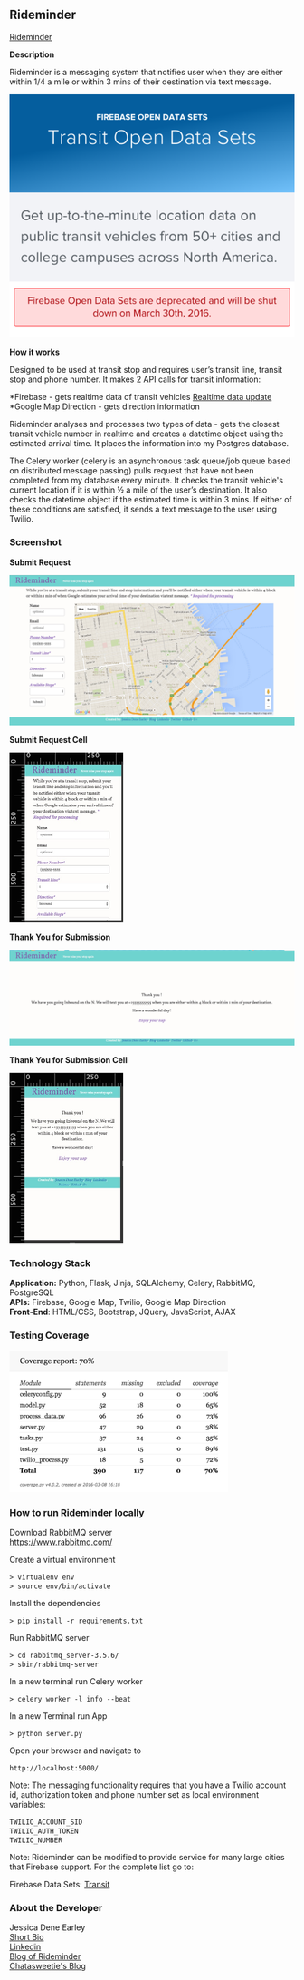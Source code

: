 Rideminder
--------
[Rideminder](http://rideminder.herokuapp.com)

**Description**

Rideminder is a messaging system that notifies user when they are either within 1/4 a mile or within 3 mins of their destination via text message. 


<img src="static/img/firebase-deprecated.png">


**How it works**

Designed to be used at transit stop and requires user’s transit line, transit stop and phone number. It makes 2 API calls for transit information:   

   *Firebase - gets realtime data of transit vehicles 
   		[Realtime data update](https://chatasweetie.wordpress.com/category/rideminder/)
   *Google Map Direction - gets direction information   

Rideminder analyses and processes two types of data - gets the closest transit vehicle number in realtime and creates a datetime object using the estimated arrival time. It places the information into my Postgres database.

The Celery worker (celery is an asynchronous task queue/job queue based on distributed message passing) pulls request that have not been completed from my database every minute. It checks the transit vehicle's current location if it is within ½ a mile of the user’s destination. It also checks the datetime object if the estimated time is within 3 mins. If either of these conditions are satisfied, it sends a text message to the user using Twilio.  



### Screenshot

**Submit Request**

<img src="static/img/rideminder_new_color.jpg">

**Submit Request Cell**

<img src="static/img/rideminder-cell.jpg" height="300">

**Thank You for Submission**

<img src="static/img/thank-you.jpg" >

**Thank You for Submission Cell**

<img src="static/img/thankyou-cell.jpg" height="300">


### Technology Stack

**Application:** Python, Flask, Jinja, SQLAlchemy, Celery, RabbitMQ, PostgreSQL    
**APIs:** Firebase, Google Map, Twilio, Google Map Direction  
**Front-End**: HTML/CSS, Bootstrap, JQuery, JavaScript, AJAX    


### Testing Coverage

<img src="static/img/coveragereportrideminder.png" height="250">


### How to run Rideminder locally

Download RabbitMQ server    
https://www.rabbitmq.com/


Create a virtual environment 

```
> virtualenv env
> source env/bin/activate
```

Install the dependencies

```
> pip install -r requirements.txt
```

Run RabbitMQ server

```
> cd rabbitmq_server-3.5.6/
> sbin/rabbitmq-server 
```

In a new terminal run Celery worker
```
> celery worker -l info --beat
```

In a new Terminal run App
```
> python server.py
```


Open your browser and navigate to 

```
http://localhost:5000/
```

Note: The messaging functionality requires that you have a Twilio account id, authorization token and phone number set as local environment variables:

```
TWILIO_ACCOUNT_SID
TWILIO_AUTH_TOKEN
TWILIO_NUMBER
```

Note: Rideminder can be modified to provide service for many large cities that Firebase support. For the complete list go to:

Firebase Data Sets: [Transit](https://publicdata-transit.firebaseio.com/)


### About the Developer    
Jessica Dene Earley    
[Short Bio](https://chatasweetie.wordpress.com/about-me/)   
[Linkedin](https://www.linkedin.com/in/jessicaearley)    
[Blog of Rideminder](https://chatasweetie.wordpress.com/category/rideminder/)     
[Chatasweetie's Blog](https://chatasweetie.wordpress.com/)    
